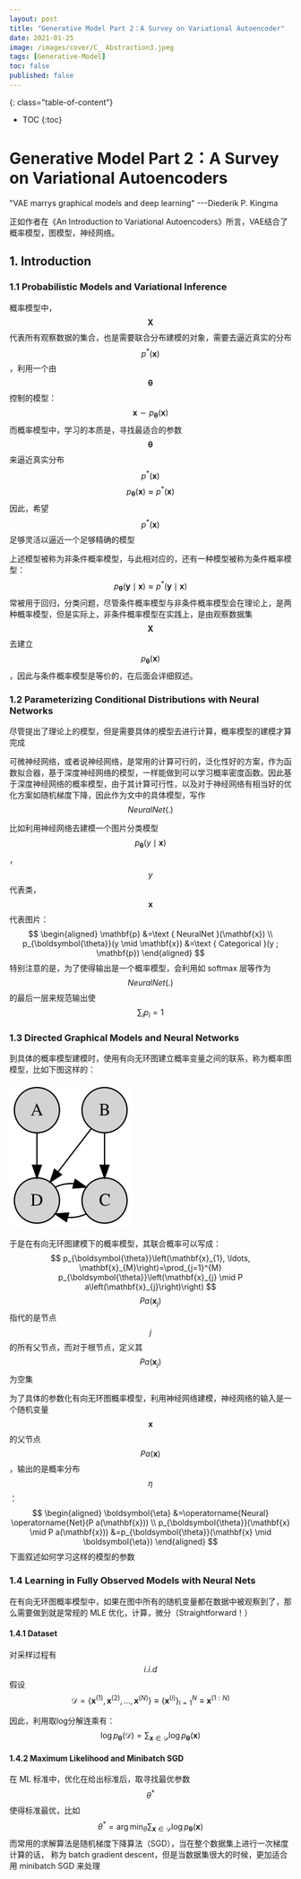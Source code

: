 ```yaml
---
layout: post
title: "Generative Model Part 2：A Survey on Variational Autoencoder"
date: 2021-01-25
image: /images/cover/C_ Abstraction3.jpeg         
tags: [Generative-Model]
toc: false
published: false
---
```


{: class="table-of-content"}
* TOC
{:toc}

# Generative Model Part 2：A Survey on Variational Autoencoders 

"VAE marrys graphical models and deep learning" ---Diederik P. Kingma

正如作者在《An Introduction to Variational Autoencoders》所言，VAE结合了概率模型，图模型，神经网络。

## 1.  Introduction 

### 1.1  Probabilistic Models and Variational Inference

概率模型中，$$\mathbf{X}$$ 代表所有观察数据的集合，也是需要联合分布建模的对象，需要去逼近真实的分布 $$p^{*}(\mathbf{x})$$ ，利用一个由 $$\boldsymbol{\theta}$$ 控制的模型：
$$
\mathbf{x} \sim p_{\boldsymbol{\theta}}(\mathbf{x})
$$
而概率模型中，学习的本质是，寻找最适合的参数 $$\boldsymbol{\theta}$$ 来逼近真实分布  $$p^{*}(\mathbf{x})$$ 
$$
p_{\boldsymbol{\theta}}(\mathbf{x}) \approx p^{*}(\mathbf{x})
$$
因此，希望 $$p^{*}(\mathbf{x})$$ 足够灵活以逼近一个足够精确的模型

上述模型被称为非条件概率模型，与此相对应的，还有一种模型被称为条件概率模型：
$$
p_{\boldsymbol{\theta}}(\mathbf{y} \mid \mathbf{x}) \approx p^{*}(\mathbf{y} \mid \mathbf{x})
$$
常被用于回归，分类问题，尽管条件概率模型与非条件概率模型会在理论上，是两种概率模型，但是实际上，非条件概率模型在实践上，是由观察数据集 $$\mathbf{X}$$ 去建立 $$p_{\boldsymbol{\theta}}(\mathbf{x})$$ ，因此与条件概率模型是等价的，在后面会详细叙述。

### 1.2  Parameterizing Conditional Distributions with Neural Networks

尽管提出了理论上的模型，但是需要具体的模型去进行计算，概率模型的建模才算完成

可微神经网络，或者说神经网络，是常用的计算可行的，泛化性好的方案，作为函数拟合器，基于深度神经网络的模型，一样能做到可以学习概率密度函数。因此基于深度神经网络的概率模型，由于其计算可行性，以及对于神经网络有相当好的优化方案如随机梯度下降，因此作为文中的具体模型，写作 $$NeuralNet(.)$$

比如利用神经网络去建模一个图片分类模型 $$p_{\boldsymbol{\theta}}(y \mid \mathbf{x})$$ ，$$y$$ 代表类， $$\mathbf{x}$$ 代表图片：
$$
\begin{aligned}
\mathbf{p} &=\text { NeuralNet }(\mathbf{x}) \\
p_{\boldsymbol{\theta}}(y \mid \mathbf{x}) &=\text { Categorical }(y ; \mathbf{p})
\end{aligned}
$$
特别注意的是，为了使得输出是一个概率模型，会利用如 softmax 层等作为 $$NeuralNet(.)$$ 的最后一层来规范输出使 $$\sum_{i} p_{i}=1$$

### 1.3  Directed Graphical Models and Neural Networks

到具体的概率模型建模时，使用有向无环图建立概率变量之间的联系，称为概率图模型，比如下图这样的：

<img src="/images/2021-01-25-Generative Model Part 2：Generative Model Part 2：A Survey on Variational Autoencoders.md/440px-Graph_model.svg.png" alt="440px-Graph_model.svg" style="zoom:50%;" />

于是在有向无环图建模下的概率模型，其联合概率可以写成：
$$
p_{\boldsymbol{\theta}}\left(\mathbf{x}_{1}, \ldots, \mathbf{x}_{M}\right)=\prod_{j=1}^{M} p_{\boldsymbol{\theta}}\left(\mathbf{x}_{j} \mid P a\left(\mathbf{x}_{j}\right)\right)
$$
$$P a\left(\mathbf{x}_{j}\right)$$ 指代的是节点 $$j$$ 的所有父节点，而对于根节点，定义其 $$P a\left(\mathbf{x}_{j}\right)$$ 为空集

为了具体的参数化有向无环图概率模型，利用神经网络建模，神经网络的输入是一个随机变量 $$\mathbf{x}$$ 的父节点  $$P a(\mathbf{x})$$，输出的是概率分布 $$\eta$$ ：
$$
\begin{aligned}
\boldsymbol{\eta} &=\operatorname{Neural} \operatorname{Net}(P a(\mathbf{x})) \\
p_{\boldsymbol{\theta}}(\mathbf{x} \mid P a(\mathbf{x})) &=p_{\boldsymbol{\theta}}(\mathbf{x} \mid \boldsymbol{\eta})
\end{aligned}
$$
下面叙述如何学习这样的模型的参数

### 1.4  Learning in Fully Observed Models with Neural Nets

在有向无环图概率模型中，如果在图中所有的随机变量都在数据中被观察到了，那么需要做到就是常规的 MLE 优化，计算，微分（Straightforward！）

#### 1.4.1 Dataset

对采样过程有 $$i.i.d$$ 假设
$$
\mathcal{D}=\left\{\mathbf{x}^{(1)}, \mathbf{x}^{(2)}, \ldots, \mathbf{x}^{(N)}\right\} \equiv\left\{\mathbf{x}^{(i)}\right\}_{i=1}^{N} \equiv \mathbf{x}^{(1: N)}
$$

因此，利用取log分解连乘有：
$$
\log p_{\boldsymbol{\theta}}(\mathcal{D})=\sum_{\mathbf{x} \in \mathcal{D}} \log p_{\boldsymbol{\theta}}(\mathbf{x})
$$

#### 1.4.2 Maximum Likelihood and Minibatch SGD

在 ML 标准中，优化在给出标准后，取寻找最优参数 $$\theta^*$$ 使得标准最优，比如
$$
\theta^* = \arg\min_{\theta} \sum_{\mathbf{x} \in \mathcal{D}} \log p_{\boldsymbol{\theta}}(\mathbf{x})
$$
而常用的求解算法是随机梯度下降算法（SGD），当在整个数据集上进行一次梯度计算的话， 称为 batch gradient descent，但是当数据集很大的时候，更加适合用 minibatch SGD 来处理

